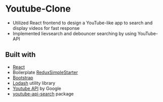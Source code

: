 # Youtube-Clone
- Utilized React frontend to design a YouTube-like app to search and display videos for fast response
- Implemented lievsearch and debouncer searching by using YouTube-API

## Built with
- [React](https://facebook.github.io/react/ "React")
- Boilerplate [ReduxSimpleStarter](https://github.com/StephenGrider/ReduxSimpleStarter "ReduxSimpleStarter")
- [Bootstrap](http://getbootstrap.com/ "Bootstrap")
- [Lodash](https://lodash.com/ "Lodash") utility library
- [Youtube API](https://developers.google.com/youtube/ "Youtube API") by Google
- [youtube-api-search](https://www.npmjs.com/package/youtube-api-search "youtube-api-search") package
